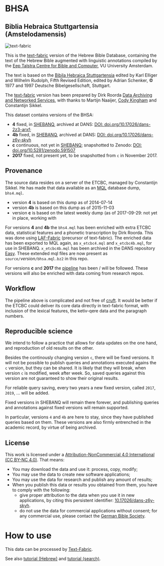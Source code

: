 # BHSA

## Biblia Hebraica Stuttgartensia (Amstelodamensis)
![text-fabric](https://raw.github.com/ETCBC/text-fabric/master/docs/tf.png)

This is the
[text-fabric](https://github.com/ETCBC/text-fabric/wiki)
version of the Hebrew Bible Database,
containing the text of the Hebrew Bible augmented with linguistic annotations compiled by the
[Eep Talstra Centre for Bible and Computer](http://www.godgeleerdheid.vu.nl/en/research/institutes-and-centres/eep-talstra-centre-for-bible-and-computer/index.aspx), VU University Amsterdam.

The text is based on the
[Bibila Hebraica Stuttgartensia](https://www.academic-bible.com/en/online-bibles/biblia-hebraica-stuttgartensia-bhs/read-the-bible-text/)
edited by Karl Elliger and Wilhelm Rudolph,
Fifth Revised Edition, edited by Adrian Schenker,
© 1977 and 1997 Deutsche Bibelgesellschaft, Stuttgart.

The [text-fabric](https://github.com/ETCBC/text-fabric/wiki) version has been prepared
by Dirk Roorda [Data Archiving and Networked Services](https://dans.knaw.nl/en/front-page?set_language=en),
with thanks to
Martijn Naaijer,
[Cody Kingham](http://www.codykingham.com)
and Constantijn Sikkel.

This dataset contains versions of the BHSA:
* **4** fixed, in [SHEBANQ](https://shebanq.ancient-data.org/sources),
  archived at DANS: [DOI: doi.org/10.17026/dans-2z3-arxf](https://doi.org/10.17026/dans-2z3-arxf);
* **4b** fixed, in [SHEBANQ](https://shebanq.ancient-data.org/sources),
  archived at DANS: [DOI: doi.org/10.17026/dans-z6y-skyh](https://doi.org/10.17026/dans-z6y-skyh)
* **c** continuous, not yet in [SHEBANQ](https://shebanq.ancient-data.org/sources);
  snapshotted to Zenodo: [DOI: doi.org/10.5281/zenodo.591507](https://doi.org/10.5281/zenodo.591507)
* **2017** fixed, not present yet, to be snapshotted from `c` in November 2017.

## Provenance
The source data resides on a server of the ETCBC, managed by Constantijn Sikkel.
He has made that data available as an [MQL](https://emdros.org/mql.html) database dump, `bhs4.mql`.
* version **4** is based on this dump as of 2014-07-14 
* version **4b** is based on this dump as of 2015-11-03 
* version **c** is based on the latest weekly dump (as of 2017-09-29: not yet in place, working with

For versions **4** and **4b** the
`bhs4.mql` has been enriched with extra ETCBC data, statistical features and a phonetic transcription
by Dirk Roorda.
This was done using
[LAF-Fabric](https://github.com/ETCBC/laf-fabric) (precursor of text-fabric).
The enriched data has been exported to MQL again, as `x_etcbc4.mql` and `x_etcbc4b.mql`, for use in SHEBANQ.
`x_etcbc4b.mql` has been archived in the DANS repository [Easy](https://doi.org/10.17026/dans-z6y-skyh).
These extended mql files are now present as `source/`*version*`/bhsa.mql.bz2` in this repo.

For versions **c** and **2017** the
[pipeline](https://github.com/ETCBC/pipeline)
has been / will be followed.
These versions will also be enriched with data coming from research repos.

## Workflow
The pipeline above is complicated and not free of
[cruft](https://en.wikipedia.org/wiki/Cruft).
It would be better if the ETCBC could deliver its core data directly in text-fabric format,
with inclusion of the lexical features, the ketiv-qere data and the paragraph numbers.

## Reproducible science
We intend to follow a practice that allows for data updates on the one hand, and reproduction of old
results on the other.

Besides the continously changing version `c`, there will be fixed versions.
It will not be possible to publish queries and annotations executed agains the `c` version, but they can be shared.
It is likely that they will break, when version `c` is modified, week after week.
So, saved queries against this version are not guaranteed to show their original results.

For reliable query saving, every two years a new fixed version, called `2017`, `2019`, ... will be added.

Fixed versions in SHEBANQ will remain there forever, and publishing queries and annotations against fixed
versions will remain supported.

In particular, versions `4` and `4b` are here to stay, since they have published queries based on them.
These versions are also firmly entrenched in the academic record, by virtue of being archived.

## License

This work is licensed under a
[Attribution-NonCommercial 4.0 International (CC BY-NC 4.0)](https://creativecommons.org/licenses/by-nc/4.0/).
That means:

* You may download the data and use it: process, copy, modify;
* You may use the data to create new software applications;
* You may use the data for research and publish any amount of results;
* When you publish this data or results you obtained from them, you have to comply with the following:
  * give proper attribution to the data when you use it in new applications,
    by citing this persistent identifier:
    [10.17026/dans-z6y-skyh](http://dx.doi.org/10.17026%2Fdans-z6y-skyh).
  * do not use the data for commercial applications without consent;
    for any commercial use, please contact the
    [German Bible Society](zentrale@dbg.de).

# How to use

This data can be processed by 
[Text-Fabric](https://github.com/ETCBC/text-fabric/wiki).

See also 
[tutorial (Hebrew)](https://github.com/etcbc/text-fabric/blob/master/docs/tutorial.ipynb)
and
[tutorial (search)](https://github.com/etcbc/text-fabric/blob/master/docs/searchTutorial.ipynb).
